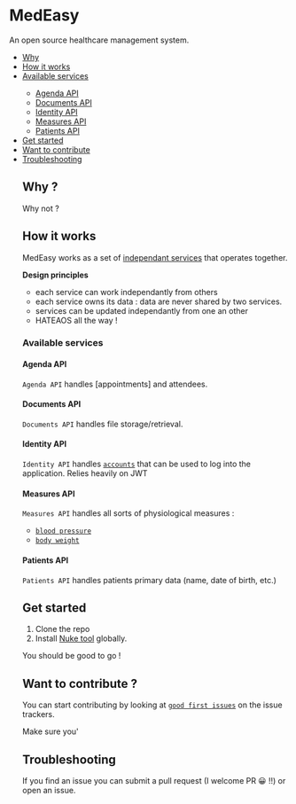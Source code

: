 ﻿# MedEasy

An open source healthcare management system.


<ul type="number">
    <li><a href='#lnk-why'>Why</a></li>
    <li><a href='#lnk-how'>How it works</a></li>
    <li><a href='#lnk-services'>Available services</a></li>
    <ul>
        <li><a href='#lnk-services-agenda'>Agenda API</a></li>
        <li><a href='#lnk-services-documents'>Documents API</a></li>
        <li><a href='#lnk-services-identity'>Identity API</a></li>
        <li><a href='#lnk-services-identity'>Measures API</a></li>
        <li><a href='#lnk-services-identity'>Patients API</a></li>
    </ul>
    <li><a href='#lnk-get-started'>Get started</a></li>
    <li><a href='#lnk-contribute'>Want to contribute</a></li>
    <li><a href='#lnk-troubleshooting'>Troubleshooting</a></li>
</list>

## <a id="lnk-why">Why ?</a>

Why not ?


## <a id="lnk-how">How it works</a>

MedEasy works as a set of [independant services](#lnk-services) that operates together.

**Design principles**
- each service can work independantly from others
- each service owns its data : data are never shared by two services.
- services can be updated independantly from one an other
- HATEAOS all the way !

### <a id="lnk-services">Available services</a>

#### <a id="lnk-services-agenda">Agenda API</a>
`Agenda API` handles [appointments] and attendees.


#### <a id="lnk-services-documents">Documents API</a>
`Documents API` handles file storage/retrieval.

#### <a id="lnk-services-identity">Identity API</a>
`Identity API` handles [`accounts`](/src/services/identity/Identity.DTO/AccountInfo.cs) that can be used to log into the
application. Relies heavily on JWT

#### <a id="lnk-services-measures">Measures API</a>
`Measures API` handles all sorts of physiological measures :
- [`blood pressure`](/src/services/measures/Measures.DTO/BloodPressureInfo.cs)
- [`body weight`](/src/services/measures/Measures.DTO/BodyWeightInfo.cs)


#### <a id="lnk-services-patients">Patients API</a>
`Patients API` handles patients primary data (name, date of birth, etc.)

## <a id="lnk-get-started">Get started</a>

1. Clone the repo
2. Install [Nuke tool](https://www.nuget.org/packages/Nuke.GlobalTool/) globally.

You should be good to go !

## <a id="lnk-contribute">Want to contribute ?</a>

You can start contributing by looking at [`good first issues`](https://github.com/candoumbe/MedEasy/contribute) 
on the issue trackers.

Make sure you'

## <a id="lnk-contribute">Troubleshooting</a>
If you find an issue you can submit a pull request (I welcome PR 😀 !!) or open an issue. 
